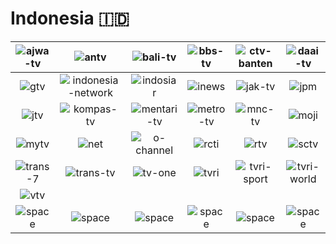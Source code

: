 # Indonesia 🇮🇩

| ![ajwa-tv] | ![antv] | ![bali-tv] | ![bbs-tv] | ![ctv-banten] | ![daai-tv] |
|:---:|:---:|:---:|:---:|:---:|:---:|
| ![gtv] | ![indonesia-network] | ![indosiar] | ![inews] | ![jak-tv] | ![jpm] |
| ![jtv] | ![kompas-tv] | ![mentari-tv] | ![metro-tv] | ![mnc-tv] | ![moji] |
| ![mytv] | ![net] | ![o-channel] | ![rcti] | ![rtv] | ![sctv] |
| ![trans-7] | ![trans-tv] | ![tv-one] | ![tvri] | ![tvri-sport] | ![tvri-world] |
| ![vtv] |  |  |  |  |  |
| ![space] | ![space] | ![space] | ![space] | ![space] | ![space] |

[ajwa-tv]:ajwa-tv-id.png
[antv]:antv-id.png
[bali-tv]:bali-tv-id.png
[bbs-tv]:bbs-tv-id.png
[ctv-banten]:ctv-banten-id.png
[daai-tv]:daai-tv-id.png
[gtv]:gtv-id.png
[indonesia-network]:indonesia-network-id.png
[indosiar]:indosiar-id.png
[inews]:inews-id.png
[jak-tv]:jak-tv-id.png
[jpm]:jpm-id.png
[jtv]:jtv-id.png
[kompas-tv]:kompas-tv-id.png
[mentari-tv]:mentari-tv-id.png
[metro-tv]:metro-tv-id.png
[mnc-tv]:mnc-tv-id.png
[moji]:moji-id.png
[mytv]:mytv-id.png
[net]:net-id.png
[o-channel]:o-channel-id.png
[rcti]:rcti-id.png
[rtv]:rtv-id.png
[sctv]:sctv-id.png
[trans-7]:trans-7-id.png
[trans-tv]:trans-tv-id.png
[tv-one]:tv-one-id.png
[tvri]:tvri-id.png
[tvri-sport]:tvri-sport-id.png
[tvri-world]:tvri-world-id.png
[vtv]:vtv-id.png

[Space]:../../misc/space-1500.png "Space"
